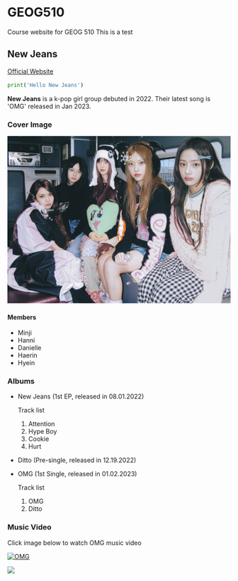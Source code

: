 # GEOG510
Course website for GEOG 510
This is a test

## New Jeans
[Official Website](https://newjeans.kr/)
```python
print('Hello New Jeans')
```
__New Jeans__ is a k-pop girl group debuted in 2022.
Their latest song is 'OMG' released in Jan 2023.

### Cover Image
![](images/nj_omg_2.jpg)

#### Members
- Minji
- Hanni
- Danielle
- Haerin
- Hyein

### Albums
- New Jeans (1st EP, released in 08.01.2022)

  Track list
  1. Attention
  2. Hype Boy
  3. Cookie
  4. Hurt

- Ditto (Pre-single, released in 12.19.2022)

- OMG (1st Single, released in 01.02.2023)

  Track list
  1. OMG
  2. Ditto

### Music Video
Click image below to watch OMG music video


<a href="https://www.youtube.com/watch?v=_ZAgIHmHLdc
" target="_blank"><img src="https://i.ytimg.com/vi/_ZAgIHmHLdc/hqdefault.jpg?sqp=-oaymwEcCNACELwBSFXyq4qpAw4IARUAAIhCGAFwAcABBg==&rs=AOn4CLDzzYkONeP3z695jcbZGlj0mG0XRw" 
alt="OMG"/></a>

![](https://i.ytimg.com/an_webp/_ZAgIHmHLdc/mqdefault_6s.webp?du=3000&sqp=CPuFzp8G&rs=AOn4CLAxyk_3moqUaJzS2d8IKgAT6ULDAA
)

